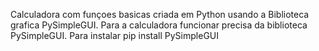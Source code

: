 Calculadora com funçoes basicas criada em Python usando a Biblioteca grafica PySimpleGUI.
Para a calculadora funcionar precisa da biblioteca PySimpleGUI.
Para instalar pip install PySimpleGUI  